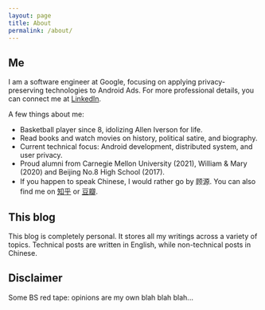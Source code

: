 ```yaml
---
layout: page
title: About
permalink: /about/
---
```


## Me
I am a software engineer at Google, focusing on applying privacy-preserving technologies to Android Ads. For more professional details, you can connect me at [LinkedIn](https://www.linkedin.com/in/gu-yuan/).

A few things about me:
- Basketball player since 8, idolizing Allen Iverson for life.
- Read books and watch movies on history, political satire, and biography.
- Current technical focus: Android development, distributed system, and user privacy.
- Proud alumni from Carnegie Mellon University (2021), William & Mary (2020) and Beijing No.8 High School (2017).
- If you happen to speak Chinese, I would rather go by 顾源. You can also find me on [知乎](https://www.zhihu.com/people/gu-yuan-46-28) or [豆瓣](https://www.douban.com/people/159427915/).

## This blog
This blog is completely personal. It stores all my writings across a variety of topics. Technical posts are written in English, while non-technical posts in Chinese.

## Disclaimer
Some BS red tape: opinions are my own blah blah blah...
